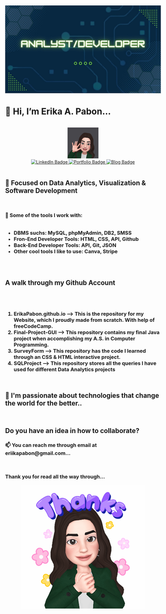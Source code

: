 [![MasterHead](https://raw.githubusercontent.com/ErikaPabon/ErikaPabon/main/AnalystDeveloper.jpg)](https://github.com/ErikaPabon)
<h1> 👋 Hi, I’m Erika A. Pabon...</h1>
<br>
<div id="header" align="center">
  <img src="https://raw.githubusercontent.com/ErikaPabon/ErikaPabon/main/Hithere.jpg" width="100"/>
</div>
<div id="badges" align="center">
  <a href="https://www.linkedin.com/in/erikaapabontriana/">
    <img src="https://img.shields.io/badge/LinkedIn-blue?style=for-the-badge&logo=linkedin&logoColor=white" alt="LinkedIn Badge"/>
  </a>
  <a href="https://erikapabon.github.io/">
    <img src="https://img.shields.io/badge/Portfolio-Here!-brightgreen&logoColor=white?style=for-the-badge" alt="Portfolio Badge"/>
  </a>
   <a href="https://erikapabon.hashnode.dev/">
    <img src="https://img.shields.io/badge/Blog-Here!-green?style=for-the-badge&logo=blog" alt="Blog Badge"/>
  </a>
</div>
<br>
<h2> 👀 Focused on Data Analytics, Visualization & Software Development</h2>
<br>
  <h3>🌱 Some of the tools I work with:
  <ul>
  <br>
  <li>DBMS suchs: MySQL, phpMyAdmin, DB2, SMSS</li>
  <li>Fron-End Developer Tools: HTML, CSS, API, Github</li>
  <li>Back-End Developer Tools: API, Git, JSON </li>
  <li> Other cool tools I like to use: Canva, Stripe </li>
</ul>
  </h3>
  <br>
  <br>
  <h2> A walk through my Github Account </h2>
<br>
<h3><ol>
<br>
  <li>ErikaPabon.github.io --> This is the repository for my Website, which I proudly made from scratch. With help of freeCodeCamp. </li>
  <li>Final-Project-GUI --> This repository contains my final Java project when accomplishing my A.S. in Computer Programming. </li>
  <li>SurveyForm --> This repository has the code I learned through an CSS & HTML interactive project. </li>
  <li>SQLProject --> This repository stores all the queries I have used for different Data Analytics projects</li>
  <ol>
    </h3>
  <br>
  <h2> 💞️ I'm passionate about technologies that change the world for the better.. </h2>
  <br> 
  <h2> Do you have an idea in how to collaborate? </h2>
  <h3>📫 You can reach me through email at eriikapabon@gmail.com...</h3>
  <br>
<footer>
<h3> Thank you for read all the way through...</h3>
  <div  align="center">
  <img src="https://raw.githubusercontent.com/ErikaPabon/ErikaPabon/main/Thankyou.gif" width="400"/>
</div>
</footer>
